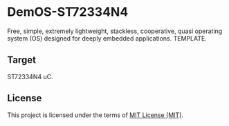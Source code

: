 # DemOS-ST72334N4

Free, simple, extremely lightweight, stackless, cooperative, quasi operating system (OS) designed for deeply embedded applications. TEMPLATE.

Target
-------

ST72334N4 uC.

License
-------

This project is licensed under the terms of [MIT License (MIT)](https://opensource.org/licenses/MIT).
